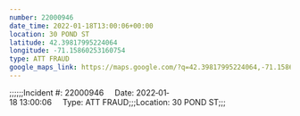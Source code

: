 ```yaml
---
number: 22000946
date_time: 2022-01-18T13:00:06+00:00
location: 30 POND ST
latitude: 42.39817995224064
longitude: -71.15860253160754
type: ATT FRAUD
google_maps_link: https://maps.google.com/?q=42.39817995224064,-71.15860253160754
---
```


;;;;;;Incident #: 22000946     Date: 2022‐01‐18 13:00:06     Type: ATT FRAUD;;;Location: 30 POND ST;;;
